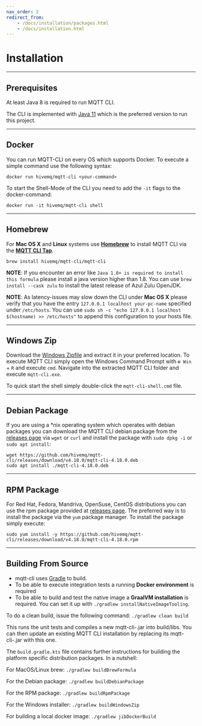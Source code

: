 ```yaml
---
nav_order: 2
redirect_from:
    - /docs/installation/packages.html
    - /docs/installation.html
---
```


# Installation

***

## Prerequisites

At least Java 8 is required to run MQTT CLI.

The CLI is implemented with [Java 11](https://www.azul.com/downloads/?version=java-11-lts&package=jdk#zulu) which is the
preferred version to run this project.

***

## Docker

You can run MQTT-CLI on every OS which supports Docker.
To execute a simple command use the following syntax:

```
docker run hivemq/mqtt-cli <your-command>
```

To start the Shell-Mode of the CLI you need to add the `-it` flags to the docker-command:

```
docker run -it hivemq/mqtt-cli shell
```

***

## Homebrew

For **Mac OS X** and **Linux** systems use **[Homebrew](https://brew.sh/)** to install MQTT CLI via the
**[MQTT CLI Tap](https://github.com/hivemq/homebrew-mqtt-cli)**.

```
brew install hivemq/mqtt-cli/mqtt-cli
```

**NOTE**: If you encounter an error like `Java 1.8+ is required to install this formula` please install a java version
higher than 1.8. You can use `brew install --cask zulu` to install the latest release of Azul Zulu OpenJDK.

**NOTE**: As latency-issues may slow down the CLI under **Mac OS X** please verify that you have the
entry `127.0.0.1 localhost your-pc-name` specified under `/etc/hosts`.
You can use `sudo sh -c "echo 127.0.0.1 localhost $(hostname) >> /etc/hosts"` to append this configuration to your
hosts file.

***

## Windows Zip

Download the [Windows Zipfile](https://github.com/hivemq/mqtt-cli/releases/download/v4.18.0/mqtt-cli-4.18.0-win.zip) and
extract it in your preferred location.
To execute MQTT CLI simply open the Windows Command Prompt with `⊞ Win` + `R` and execute `cmd`.
Navigate into the extracted MQTT CLI folder and execute `mqtt-cli.exe`.

To quick start the shell simply double-click the `mqtt-cli-shell.cmd` file.

***

## Debian Package

If you are using a *nix operating system which operates with debian packages you can download the MQTT CLI debian
package from the [releases page](https://github.com/hivemq/mqtt-cli/releases) via `wget` or `curl`
and install the package with `sudo dpkg -i`  or `sudo apt install`:

``` 
wget https://github.com/hivemq/mqtt-cli/releases/download/v4.18.0/mqtt-cli-4.18.0.deb
sudo apt install ./mqtt-cli-4.18.0.deb
``` 

***

## RPM Package

For Red Hat, Fedora, Mandriva, OpenSuse, CentOS distributions you can use the rpm package provided
at [releases page](https://github.com/hivemq/mqtt-cli/releases).
The preferred way is to install the package via the `yum` package manager. To install the package simply execute:

``` 
sudo yum install -y https://github.com/hivemq/mqtt-cli/releases/download/v4.18.0/mqtt-cli-4.18.0.rpm
```

***

## Building From Source

- mqtt-cli uses [Gradle](https://gradle.org/) to build.
- To be able to execute integration tests a running **Docker environment** is required
- To be able to build and test the native image a **GraalVM installation** is required. You can set it up
  with `./gradlew installNativeImageTooling`.

To do a clean build, issue the following command:
`./gradlew clean build`

This runs the unit tests and compiles a new mqtt-cli-<version>.jar into build/libs.
You can then update an existing MQTT CLI installation by replacing its mqtt-cli-<version>.jar with this one.

The `build.gradle.kts` file contains further instructions for building the platform specific distribution packages.
In a nutshell:

For MacOS/Linux brew:
`./gradlew buildBrewFormula`

For the Debian package:
`./gradlew buildDebianPackage`

For the RPM package:
`./gradlew buildRpmPackage`

For the Windows installer:
`./gradlew buildWindowsZip`

For building a local docker image:
`./gradlew jibDockerBuild`
